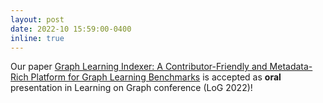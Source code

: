 ```yaml
---
layout: post
date: 2022-10 15:59:00-0400
inline: true
---
```


Our paper [Graph Learning Indexer: A Contributor-Friendly and Metadata-Rich Platform for Graph Learning Benchmarks](https://arxiv.org/abs/2212.04537) is accepted as **oral** presentation in Learning on Graph conference (LoG 2022)!
